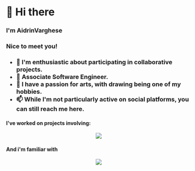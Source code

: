 <h1>👋 Hi there</h1>
<h3>I'm AidrinVarghese<h3>
<h3>Nice to meet you!<h3>
<ul>
  <li>👀 I'm enthusiastic about participating in collaborative projects.</li>
  <li>🌱 Associate Software Engineer.</li>
  <li>💞️ I have a passion for arts, with drawing being one of my hobbies.</li>
  <li>📫 While I'm not particularly active on social platforms, you can still reach me here.</li>
</ul>
<h4>I've worked on projects involving:</h4>
<p align="center">
  <a href="https://skillicons.dev">
    <img src="https://skillicons.dev/icons?i=arduino,c,cpp,css,django,figma,firebase,git,html,js,py,react,ts" />
  </a>
</p>
<h4>And i'm familiar with</h4>
<p align="center">
  <a href="https://skillicons.dev">
    <img src="https://skillicons.dev/icons?i=anaconda,aws,fastapi,eclipse,flask,ai,mui,matlab,npm,ps,postman,tailwind" />
  </a>
</p>

